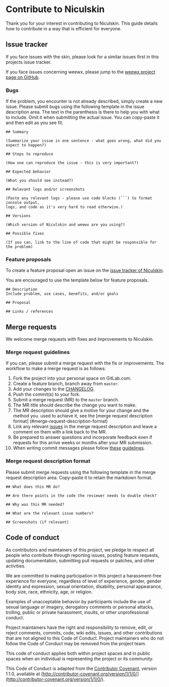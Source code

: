 # Contribute to Niculskin

Thank you for your interest in contributing to Niculskin. This guide details how
to contribute in a way that is efficient for everyone.

## Issue tracker

If you face issues with the skin, please look for a similar issues first in this projects issue tracker. 

If you face issues concerning weewx, please jump to the [weewx project page on GitHub](https://github.com/weewx/weewx).

### Bugs

If the problem, you encounter is not already described, simply create a new
issue. Please submit bugs using the following template in the issue description
area. The text in the parenthesis is there to help you with what to include.
Omit it when submitting the actual issue. You can copy-paste it and then edit
as you see fit.

```
## Summary

(Summarize your issue in one sentence - what goes wrong, what did you expect to happen?)

## Steps to reproduce

(How one can reproduce the issue - this is very important?)

## Expected behavior

(What you should see instead?)

## Relevant logs and/or screenshots

(Paste any relevant logs - please use code blocks (```) to format console output,
logs, and code as it's very hard to read otherwise.)

## Versions

(Which version of Niculskin and weewx are you using?)

## Possible fixes

(If you can, link to the line of code that might be responsible for the problem)

```

### Feature proposals

To create a feature proposal open an issue on the
[issue tracker of Niculskin][tracker].

You are encouraged to use the template below for feature proposals.

```
## Description
Include problem, use cases, benefits, and/or goals

## Proposal

## Links / references
```

## Merge requests

We welcome merge requests with fixes and improvements to Niculskin.

### Merge request guidelines

If you can, please submit a merge request with the fix or improvements. The
workflow to make a merge request is as follows:

1. Fork the project into your personal space on GitLab.com.
1. Create a feature branch, branch away from `master`.
1. Add your changes to the [CHANGELOG](CHANGELOG).
1. Push the commit(s) to your fork.
1. Submit a merge request (MR) to the `master` branch.
1. The MR title should describe the change you want to make.
1. The MR description should give a motive for your change and the method you.
   used to achieve it, see the [merge request description format]
   (#merge-request-description-format)
1. Link any relevant [issues][tracker] in the merge request description and
   leave a comment on them with a link back to the MR.
1. Be prepared to answer questions and incorporate feedback even if requests
   for this arrive weeks or months after your MR submission.
1. When writing commit messages please follow [these](http://tbaggery.com/2008/04/19/a-note-about-git-commit-messages.html) [guidelines](http://chris.beams.io/posts/git-commit/).

### Merge request description format

Please submit merge requests using the following template in the merge request
description area. Copy-paste it to retain the markdown format.

```
## What does this MR do?

## Are there points in the code the reviewer needs to double check?

## Why was this MR needed?

## What are the relevant issue numbers?

## Screenshots (if relevant)
```

## Code of conduct

As contributors and maintainers of this project, we pledge to respect all
people who contribute through reporting issues, posting feature requests,
updating documentation, submitting pull requests or patches, and other
activities.

We are committed to making participation in this project a harassment-free
experience for everyone, regardless of level of experience, gender, gender
identity and expression, sexual orientation, disability, personal appearance,
body size, race, ethnicity, age, or religion.

Examples of unacceptable behavior by participants include the use of sexual
language or imagery, derogatory comments or personal attacks, trolling, public
or private harassment, insults, or other unprofessional conduct.

Project maintainers have the right and responsibility to remove, edit, or
reject comments, commits, code, wiki edits, issues, and other contributions
that are not aligned to this Code of Conduct. Project maintainers who do not
follow the Code of Conduct may be removed from the project team.

This code of conduct applies both within project spaces and in public spaces
when an individual is representing the project or its community.

This Code of Conduct is adapted from the [Contributor Covenant][contributor-covenant], version 1.1.0,
available at [http://contributor-covenant.org/version/1/1/0/](http://contributor-covenant.org/version/1/1/0/).

[tracker]: https://gitlab.com/ngulden/niculskin/issues
[contributor-covenant]: http://contributor-covenant.org

